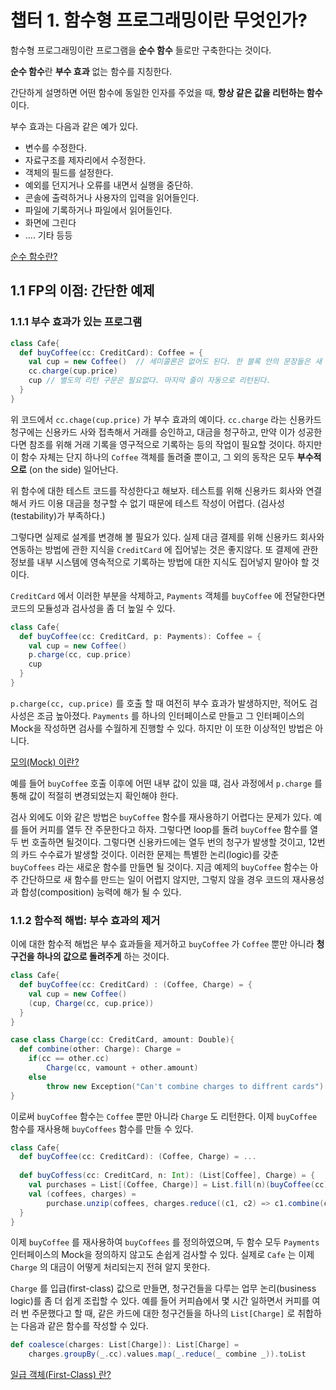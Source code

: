 # 챕터 1. 함수형 프로그래밍이란 무엇인가?

함수형 프로그래밍이란 프로그램을 **순수 함수** 들로만 구축한다는 것이다.

**순수 함수**란 **부수 효과** 없는 함수를 지칭한다.

간단하게 설명하면 어떤 함수에 동일한 인자를 주었을 때, **항상 같은 값을 리턴하는 함수**이다.

부수 효과는 다음과 같은 예가 있다.

* 변수를 수정한다.
* 자료구조를 제자리에서 수정한다.
* 객체의 필드를 설정한다.
* 예외를 던지거나 오류를 내면서 실행을 중단하.
* 콘솔에 출력하거나 사용자의 입력을 읽어들인다.
* 파일에 기록하거나 파일에서 읽어들인다.
* 화면에 그린다
* .... 기타 등등

[순수 함수란?](https://jeong-pro.tistory.com/23)

## 1.1 FP의 이점: 간단한 예제

### 1.1.1 부수 효과가 있는 프로그램

```scala
class Cafe{
  def buyCoffee(cc: CreditCard): Coffee = {
    val cup = new Coffee()	// 세미콜론은 없어도 된다. 한 블록 안의 문장들은 새 줄로 구분된다.
    cc.charge(cup.price)
    cup	// 별도의 리턴 구문은 필요없다. 마지막 줄이 자동으로 리턴된다.
  }
}
```

위 코드에서 `cc.chage(cup.price)` 가 부수 효과의 예이다. `cc.charge` 라는 신용카드 청구에는 신용카드 사와 접촉해서 거래를 승인하고, 대금을 청구하고, 만약 이가 성공한다면 참조를 위해 거래 기록을 영구적으로 기록하는 등의 작업이 필요할 것이다. 하지만 이 함수 자체는 단지 하나의 `Coffee` 객체를 돌려줄 뿐이고, 그 외의 동작은 모두 **부수적으로** (on the side) 일어난다.

위 함수에 대한 테스트 코드를 작성한다고 해보자. 테스트를 위해 신용카드 회사와 연결해서 카드 이용 대금을 청구할 수 없기 때문에 테스트 작성이 어렵다. (검사성(testability)가 부족하다.)

그렇다면 실제로 설계를 변경해 볼 필요가 있다. 실제 대금 결제를 위해 신용카드 회사와 연동하는 방법에 관한 지식을 `CreditCard` 에 집어넣는 것은 좋지않다. 또 결제에 관한 정보를 내부 시스템에 영속적으로 기록하는 방법에 대한 지식도 집어넣지 말아야 할 것이다. 

`CreditCard` 에서 이러한 부분을 삭제하고,  `Payments` 객체를 `buyCoffee` 에 전달한다면 코드의 모듈성과 검사성을 좀 더 높일 수 있다.

```scala
class Cafe{
  def buyCoffee(cc: CreditCard, p: Payments): Coffee = {
    val cup = new Coffee()
    p.charge(cc, cup.price)
    cup
  }
}
```

`p.charge(cc, cup.price)` 를 호출 할 때 여전히 부수 효과가 발생하지만, 적어도 검사성은 조금 높아졌다. `Payments` 를 하나의 인터페이스로 만들고 그 인터페이스의 Mock을 작성하면 검사를 수월하게 진행할 수 있다. 하지만 이 또한 이상적인 방법은 아니다. 

[모의(Mock) 이란?](http://www.incodom.kr/Mock)

예를 들어 `buyCoffee` 호출 이후에 어떤 내부 값이 있을 떄, 검사 과정에서 `p.charge` 를 통해 값이 적절히 변경되었는지 확인해야 한다.

검사 외에도 이와 같은 방법은 `buyCoffee` 함수를 재사용하기 어렵다는 문제가 있다. 예를 들어 커피를 열두 잔 주문한다고 하자. 그렇다면 loop를 돌려 `buyCoffee` 함수를 열두 번 호출하면 될것이다.  그렇다면 신용카드에는 열두 번의 청구가 발생할 것이고, 12번의 카드 수수료가 발생할 것이다. 이러한 문제는 특별한 논리(logic)를 갖춘 `buyCoffees` 라는 새로운 함수를 만들면 될 것이다. 지금 예제의 `buyCoffee` 함수는 아주 간단하므로 새 함수를 만드는 일이 어렵지 않지만, 그렇지 않을 경우 코드의 재사용성과 합성(composition) 능력에 해가 될 수 있다.

### 1.1.2 함수적 해법: 부수 효과의 제거

이에 대한 함수적 해법은 부수 효과들을 제거하고 `buyCoffee` 가 `Coffee` 뿐만 아니라 **청구건을 하나의 값으로 돌려주게** 하는 것이다. 

```scala
class Cafe{
  def buyCoffee(cc: CreditCard) : (Coffee, Charge) = {
    val cup = new Coffee()
    (cup, Charge(cc, cup.price))
  }
}

case class Charge(cc: CreditCard, amount: Double){
  def combine(other: Charge): Charge =
  	if(cc == other.cc)
  		Charge(cc, vamount + other.amount)
  	else 
  		throw new Exception("Can't combine charges to diffrent cards")
}
```

이로써 `buyCoffee` 함수는 `Coffee` 뿐만 아니라 `Charge` 도 리턴한다. 이제 `buyCoffee` 함수를 재사용해 `buyCoffees` 함수를 만들 수 있다.

```scala
class Cafe{
  def buyCoffee(cc: CreditCard): (Coffee, Charge) = ...
  
  def buyCoffess(cc: CreditCard, n: Int): (List[Coffee], Charge) = {
    val purchases = List[(Coffee, Charge)] = List.fill(n)(buyCoffee(cc))
    val (coffees, charges) =
    	purchase.unzip(coffees, charges.reduce((c1, c2) => c1.combine(c2))) 
  }
}
```

이제 `buyCoffee` 를 재사용하여 `buyCoffees` 를 정의하였으며, 두 함수 모두 `Payments` 인터페이스의 Mock을 정의하지 않고도 손쉽게 검사할 수 있다. 실제로 `Cafe` 는 이제 `Charge` 의 대금이 어떻게 처리되는지 전혀 알지 못한다.

`Charge` 를 입급(first-class) 값으로 만들면, 청구건들을 다루는 업무 논리(business logic)를 좀 더 쉽게 조립할 수 있다. 예를 들어 커피숍에서 몇 시간 일하면서 커피를 여러 번 주문했다고 할 때, 같은 카드에 대한 청구건들을 하나의 `List[Charge]` 로 취합하는 다음과 같은 함수를 작성할 수 있다.

```scala
def coalesce(charges: List[Charge]): List[Charge] = 
	charges.groupBy(_.cc).values.map(_.reduce(_ combine _)).toList
```

[일급 객체(First-Class) 란?]([https://medium.com/@lazysoul/functional-programming-%EC%97%90%EC%84%9C-1%EA%B8%89-%EA%B0%9D%EC%B2%B4%EB%9E%80-ba1aeb048059](https://medium.com/@lazysoul/functional-programming-에서-1급-객체란-ba1aeb048059))

